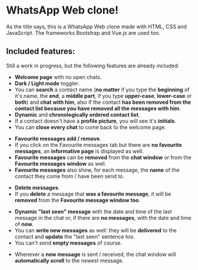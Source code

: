 # WhatsApp Web clone!

As the title says, this is a WhatsApp Web clone made with HTML, CSS and JavaScript. The frameworks Bootstrap and Vue.js are used too.


## Included features:
Still a work in progress, but the following features are already included:
* **Welcome page** with no open chats.
* **Dark / Light mode** toggler.
* You can **search** a contact name (**no matter** if you type the **beginning** of it's name, the **end**, a **middle part**, if you type **upper-case**, **lower-case** or **both**) and **chat with him**, also if the contact **has been removed from the contact list because you have removed all the messages with him**.
* **Dynamic** and **chronologically ordered contact list**.
* If a contact doesn't have a **profile picture**, you will see it's **initials**.
* You can **close every chat** to come back to the welcome page.
- **Favourite messages add / remove**.
- If you click on the Favourite messages tab but there are **no favourite messages**, an **informative page** is displayed as well.
- **Favourite messages** can be **removed** from the **chat window** or from the **Favourite messages window** as well.
- **Favourite messages** also show, for each message, the **name** of the contact they come from / have been send to.
* **Delete messages**.
* If you **delete** a message that **was a favourite message**, it will be **removed** from the **Favourite message window too**.
- **Dynamic "last seen" message** with the date and time of the last message in the chat or, if there are **no messages**, with the date and time of **now**.
- You can **write new messages** as well: they will be **delivered** to the contact and **update** the "last seen" sentence too.
- You can't send **empty messages** of course.
* Whenever a **new message** is sent / received, the chat window will **automatically scroll** to the newest message.